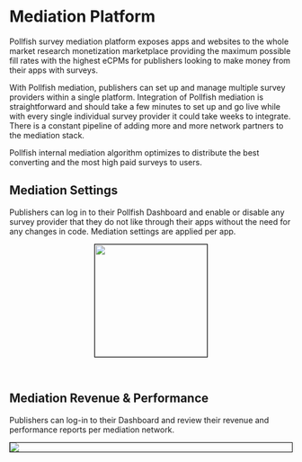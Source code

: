 
<h1>Mediation Platform</h1>

Pollfish survey mediation platform exposes apps and websites to the whole market research monetization marketplace providing the maximum possible fill rates with the highest eCPMs for publishers looking to make money from their apps with surveys. 

With Pollfish mediation, publishers can set up and manage multiple survey providers within a single platform. Integration of Pollfish mediation is straightforward and should take a few minutes to set up and go live while with every single individual survey provider it could take weeks to integrate. There is a constant pipeline of adding more and more network partners to the mediation stack.

Pollfish internal mediation algorithm optimizes to distribute the best converting and the most high paid surveys to users.

<h2>Mediation Settings</h2>

Publishers can log in to their Pollfish Dashboard and enable or disable any survey provider that they do not like through their apps without the need for any changes in code. Mediation settings are applied per app.

<p align="center"><img style="margin: 0 auto; display: block; border: 1px solid #000;" src="https://storage.googleapis.com/pollfish_production/random/revenue.png" width="200" height="auto"/>
</p>

<br/>
<h2>Mediation Revenue & Performance</h2>

Publishers can log-in to their Dashboard and review their revenue  and performance reports per mediation network. 

<p align="center"><img style="margin: 0 auto; display: block; border: 1px solid #000;" src="https://storage.googleapis.com/pollfish_production/random/revenue.png" />
